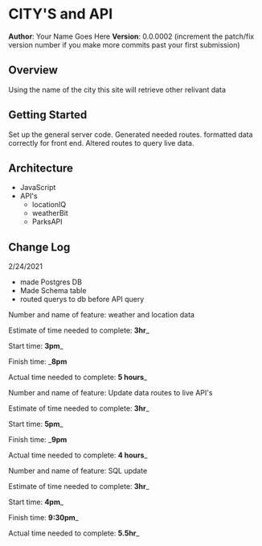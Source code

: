 

# CITY'S and API

**Author**: Your Name Goes Here
**Version**: 0.0.0002 (increment the patch/fix version number if you make more commits past your first submission)

## Overview
Using the name of the city this site will retrieve other relivant data

## Getting Started
Set up the general server code. Generated needed routes. formatted data correctly for front end. Altered routes to query live data.

## Architecture
- JavaScript
- API's
  - locationIQ
  - weatherBit
  - ParksAPI

## Change Log

2/24/2021
- made Postgres DB
- Made Schema table
- routed querys to db before API query




Number and name of feature: weather and location data

Estimate of time needed to complete: __3hr___

Start time: __3pm___

Finish time: ___8pm__

Actual time needed to complete: __5 hours___


Number and name of feature: Update data routes to live API's

Estimate of time needed to complete: __3hr___

Start time: __5pm___

Finish time: ___9pm__

Actual time needed to complete: __4 hours___


Number and name of feature: SQL update

Estimate of time needed to complete: __3hr___

Start time: __4pm___

Finish time: __9:30pm___

Actual time needed to complete: __5.5hr___
